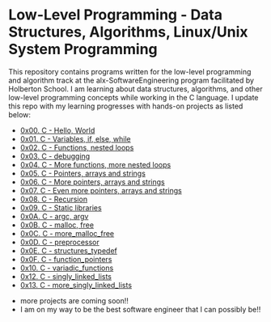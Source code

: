 # Low-Level Programming - Data Structures, Algorithms, Linux/Unix System Programming

This repository contains programs written for the low-level programming and
algorithm track at the alx-SoftwareEngineering program facilitated by Holberton School. I am learning about data
structures, algorithms, and other low-level programming concepts while
working in the C language. I update this repo with my learning progresses with hands-on projects as listed below:

* [0x00. C - Hello, World](./0x00-hello_world)
* [0x01. C - Variables, if, else, while](./0x01-variables_if_else_while)
* [0x02. C - Functions, nested loops](./0x02-functions_nested_loops)
* [0x03. C - debugging](./0x03-debugging)
* [0x04. C - More functions, more nested loops](./0x04-more_functions_nested_loops)
* [0x05. C - Pointers, arrays and strings](./0x05-pointers_arrays_strings)
* [0x06. C - More pointers, arrays and strings](./0x06-pointers_arrays_strings)
* [0x07. C - Even more pointers, arrays and strings](./0x07-pointers_arrays_strings)
* [0x08. C - Recursion](./0x08-recursion)
* [0x09. C - Static libraries](./0x09-static_libraries)
* [0x0A. C - argc, argv](./0x0A-argc_argv)
* [0x0B. C - malloc, free](./0x0B-malloc_free)
* [0x0C. C - more_malloc_free](./0x0C-more_malloc_free)
* [0x0D. C - preprocessor](./0x0D-preprocessor)
* [0x0E. C - structures_typedef](./0x0E-structures_typedef)
* [0x0F. C - function_pointers](./0x0F-function_pointers)
* [0x10. C - variadic_functions](./0x10-variadic_functions)
* [0x12. C - singly_linked_lists](./0x12-singly_linked_lists)
* [0x13. C - more_singly_linked_lists](./0x13-more_singly_linked_lists)

- more projects are coming soon!!
- I am on my way to be the best software engineer that I  can possibly  be!!
